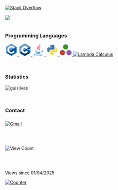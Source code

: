 <!-- Stack Overflow -->
[![Stack Overflow](https://img.shields.io/badge/-Stackoverflow-FE7A16?logo=stack-overflow&logoColor=white)](https://stackoverflow.com/users/26951169/guideverdade)

<!-- GIF -->
<img align="center" width="400" src="https://media0.giphy.com/media/v1.Y2lkPTc5MGI3NjExa242d2szdXIwbzBvYXdpc2t4bzNzamxlYXAycHpxbzN1MHoxb3F5ZyZlcD12MV9pbnRlcm5hbF9naWZfYnlfaWQmY3Q9Zw/OJx9IF20uGvF6/giphy.gif">

<!--
<h1> Test </h1>
<img align="center" width="400" src="https://media3.giphy.com/media/v1.Y2lkPTc5MGI3NjExNXY2ZGVnMXNxbTZ6OTRncnh2Z2FwN2d4eTBvN2h5ZHptMTdvZW0weCZlcD12MV9pbnRlcm5hbF9naWZfYnlfaWQmY3Q9Zw/G7Pc0fNwuVzYk/giphy.gif">

<h1> Test </h1>
<img align="center" width="400" src="https://media0.giphy.com/media/v1.Y2lkPTc5MGI3NjExejIyYTdicWIzOWxhOHVpOWw1ZmJqZHg0c3A0Y29yYXd5ajI3ZTI3OSZlcD12MV9pbnRlcm5hbF9naWZfYnlfaWQmY3Q9Zw/iTPQuX1ipdrNe/giphy.gif">

<h1> Math beauty </h1>
<img align="center" width="400" src="https://media3.giphy.com/media/v1.Y2lkPTc5MGI3NjExcDBnbW1zcWw5NW85ZnI3amFqN2l4ZnFiYjN2YWZicTFhNmdiYnlqdCZlcD12MV9pbnRlcm5hbF9naWZfYnlfaWQmY3Q9Zw/6wlrY2ABvHxDi/giphy.gif">
-->
<br>
<br>

<!-- Programming Language Section -->
<h3 align="left">Programming Languages</h3>

<a href="https://www.cprogramming.com/" target="_blank" rel="noreferrer"> <img src="https://raw.githubusercontent.com/devicons/devicon/master/icons/c/c-original.svg" alt="C" width="40" height="40"/> </a> <a href="https://raw.githubusercontent.com/devicons/devicon/master/icons/cplusplus/cplusplus-original.svg" target="_blank" rel="noreferrer"> <img src="https://raw.githubusercontent.com/devicons/devicon/master/icons/cplusplus/cplusplus-original.svg" alt="C++" width="40" height="40"/> </a> <a href="https://www.java.com" target="_blank" rel="noreferrer"> <img src="https://raw.githubusercontent.com/devicons/devicon/master/icons/java/java-original.svg" alt="Java" width="40" height="40"/> </a> <a href="https://www.python.org" target="_blank" rel="noreferrer"> <img src="https://raw.githubusercontent.com/devicons/devicon/master/icons/python/python-original.svg" alt="python" width="40" height="40"/> </a> <a href="https://julialang.org/" target="_blank" rel="noreferrer"> <img src="https://raw.githubusercontent.com/devicons/devicon/master/icons/julia/julia-original.svg" alt="Julia" width="40" height="40"/> </a> <a href="https://eecs390.github.io/notes/theory.html" target="_blank" rel="noreferrer"> <img src="https://imgs.search.brave.com/DgPx3c7rRREGfupu1uXUv8uBj2epcTlooplXFpSi1Tw/rs:fit:860:0:0:0/g:ce/aHR0cHM6Ly9pbWcu/ZnJlZXBpay5jb20v/cHJlbWl1bS12ZWN0/b3IvZ3JlZWstYWxw/aGFiZXQtc3ltYm9s/LWxhbWJkYV84NzUy/NDAtNTM4LmpwZz9z/ZW10PWFpc19oeWJy/aWQ" alt="Lambda Calculus" width="40" height="40"/> </a>
</p>

<br>

<!-- Statistics -->
<h3 align="left">Statistics</h3>
<p><img align="center" src="https://github-readme-streak-stats.herokuapp.com/?user=guisilvas&" alt="guisilvas" /></p>

<br>

<!-- Contact -->
<h3 align="left">Contact</h3>

<a href="mailto:guilhermesoaressilvadev@gmail.com"><img src="https://storage.googleapis.com/gweb-workspace-assets/uploads/7uffzv9dk4sn-2ANudyZddMUfBdOX8YWDbe-8da52413e8fe627a74e653f02de3e001-Gmail.svg" alt="Gmail" style="width:40px; margin-top: 8px;" align="center"></a>

<!--
<a href="https://www.linkedin.com/in/guisilvas/"><img src="images/linkedin_icon.png" alt="Linkedin" style="width:40px; margin-left: 10px;" align="center"></a>
-->

<br>
<br>

<!-- View count -->
<p align="left"> <img src="https://komarev.com/ghpvc/?username=guisilvas&label=Profile%20views&color=0e75b6&style=flat" alt="View Count" /> </p>

<br>
<br>

<!-- View Counter (since 01/04/2025) -->
Views since 01/04/2025

<a href="https://plato.stanford.edu/entries/goedel-incompleteness/"> 
<img src="https://profile-counter.glitch.me/guisilvas/count.svg" alt="Counter" />
</a>

<!--
<center><img align="right" width="400" src="https://media1.giphy.com/media/v1.Y2lkPTc5MGI3NjExbTFzamo4dHZrNm13ZHBsN3hzN2xzdWtjNWEwcjM2ejhrZnloZXNoZyZlcD12MV9pbnRlcm5hbF9naWZfYnlfaWQmY3Q9Zw/8qUjDf9PZlHZ6/giphy.gif"></center>

<br>
<br>
<br>

<!-- Subtitle 
<h3 align="left"><p>0 ÷ 0 =</p></h3>
<img align="right" width="400" src="https://media4.giphy.com/media/SVCSsoKU5v6ZJLk07n/giphy.gif">

-->